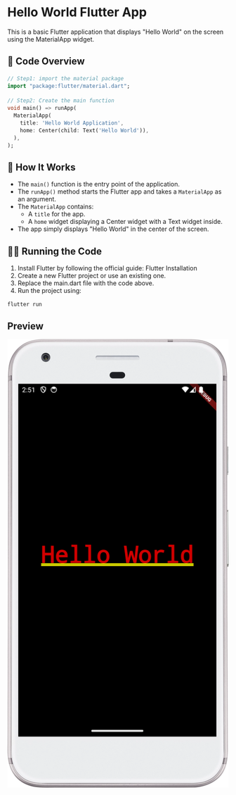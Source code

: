 # Hello World Flutter App

This is a basic Flutter application that displays "Hello World" on the screen using the MaterialApp widget.

## 📌 Code Overview

```dart
// Step1: import the material package
import "package:flutter/material.dart";

// Step2: Create the main function
void main() => runApp(
  MaterialApp(
    title: 'Hello World Application',
    home: Center(child: Text('Hello World')),
  ),
);

```

## 🚀 How It Works

- The `main()` function is the entry point of the application.
- The `runApp()` method starts the Flutter app and takes a `MaterialApp` as an argument.
- The `MaterialApp` contains:
    - A `title` for the app.
    - A `home` widget displaying a Center widget with a Text widget inside.
- The app simply displays "Hello World" in the center of the screen.

## 🏃‍♂️ Running the Code

1. Install Flutter by following the official guide: Flutter Installation
2. Create a new Flutter project or use an existing one.
3. Replace the main.dart file with the code above.
4. Run the project using:
```shell
flutter run
```

## Preview

![img.png](preview.png)

